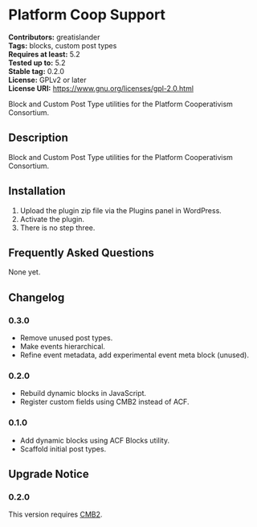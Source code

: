 # Platform Coop Support #
**Contributors:** greatislander  
**Tags:** blocks, custom post types  
**Requires at least:** 5.2  
**Tested up to:** 5.2  
**Stable tag:** 0.2.0  
**License:** GPLv2 or later  
**License URI:** https://www.gnu.org/licenses/gpl-2.0.html  

Block and Custom Post Type utilities for the Platform Cooperativism Consortium.

## Description ##

Block and Custom Post Type utilities for the Platform Cooperativism Consortium.

## Installation ##

1. Upload the plugin zip file via the Plugins panel in WordPress.
2. Activate the plugin.
3. There is no step three.

## Frequently Asked Questions ##

None yet.

## Changelog ##
### 0.3.0 ###
* Remove unused post types.
* Make events hierarchical.
* Refine event metadata, add experimental event meta block (unused).

### 0.2.0 ###
* Rebuild dynamic blocks in JavaScript.
* Register custom fields using CMB2 instead of ACF.

### 0.1.0 ###
* Add dynamic blocks using ACF Blocks utility.
* Scaffold initial post types.

## Upgrade Notice ##

### 0.2.0 ###
This version requires [CMB2](https://github.com/CMB2/CMB2).
